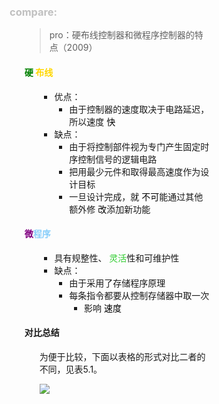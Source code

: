 <div style="float: left; width: 64%; padding: 1%;">

###  <span style="color: silver;"> compare: 

<ul>

>pro：硬布线控制器和微程序控制器的特点（2009）  

#### <span style="color: green;">硬</span> <span style="color: Gold;">布线

<ul>

- 优点：
  - 由于控制器的速度取决于电路延迟，所以速度 <span style="color: black;">快</span>
- 缺点：
  - 由于将控制部件视为专门产生固定时序控制信号的逻辑电路
  - 把用最少元件和取得最高速度作为设计目标
  - 一旦设计完成，就 <span style="color: black;">不可</span>能通过其他额外修 <span style="color: black;">改</span>添加新功能

</ul>

#### <span style="color: purple;">微</span><span style="color: LightSkyBlue;">程序</span>

<ul>

  - 具有规整性、 <span style="color: LimeGreen;">灵活</span>性和可维护性
- 缺点：
  - 由于采用了存储程序原理
  - 每条指令都要从控制存储器中取一次
    - 影响 <span style="color: black;">速度</span>

</ul>

#### 对比总结

<ul>

为便于比较，下面以表格的形式对比二者的不同，见表5.1。  

![](https://cdn-mineru.openxlab.org.cn/model-mineru/prod/5758d88c281f323689f1a57cbe9859540b34d296985c6fd404c91be129bd19f0.jpg)
</ul>

</ul>

</ul>
</div>
<div style="float: right; width: 26%; padding: 1%;">

</div>
<div style="clear: both;"></div>
